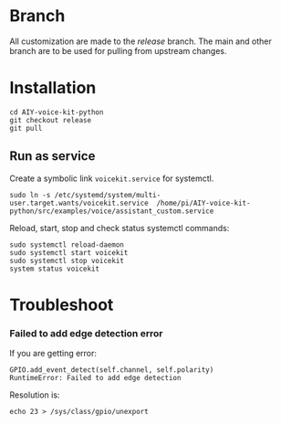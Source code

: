 
# Branch

All customization are made to the *release* branch. The main and other branch
are to be used for pulling from upstream changes.

# Installation

```
cd AIY-voice-kit-python
git checkout release
git pull
```

## Run as service

Create a symbolic link ``voicekit.service`` for systemctl.

```
sudo ln -s /etc/systemd/system/multi-user.target.wants/voicekit.service  /home/pi/AIY-voice-kit-python/src/examples/voice/assistant_custom.service
```

Reload, start, stop and check status systemctl commands:

```
sudo systemctl reload-daemon
sudo systemctl start voicekit
sudo systemctl stop voicekit
system status voicekit
```

# Troubleshoot

### Failed to add edge detection error

If you are getting error:
```
GPIO.add_event_detect(self.channel, self.polarity)
RuntimeError: Failed to add edge detection
```

Resolution is:

```
echo 23 > /sys/class/gpio/unexport
``` 


